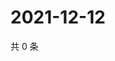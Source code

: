# 2021-12-12

共 0 条

<!-- BEGIN WEIBO -->
<!-- 最后更新时间 Sun Dec 12 2021 21:14:53 GMT+0800 (China Standard Time) -->

<!-- END WEIBO -->
